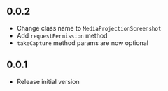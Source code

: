 ## 0.0.2

* Change class name to `MediaProjectionScreenshot`
* Add `requestPermission` method
* `takeCapture` method params are now optional

## 0.0.1

* Release initial version
